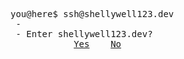 <pre>
you@here$ ssh@shellywell123.dev
 -
 - Enter shellywell123.dev? 
            <a href="https://shellywell123.dev/tree/index.html">Yes</a>    <a href="https://www.youtube.com/watch?v=dQw4w9WgXcQ&ab_channel=RickAstley">No</a>
</pre>
